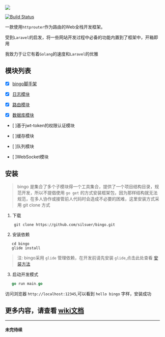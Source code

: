 ![](http://qiniu-cdn.zhiguanapp.com/629bfc026fdad3244dea2161ebb7e62f)

[![Build Status](https://travis-ci.org/silsuer/bingo.svg?branch=master)](https://travis-ci.org/silsuer/bingo)

一款使用`httprouter`作为路由的Web全栈开发框架。

受到`Laravel`的启发，将一些网站开发过程中必备的功能内置到了框架中，开箱即用

我致力于让它有着`Golang`的速度和`Laravel`的优雅



## 模块列表

 - [x] [bingo脚手架](https://github.com/silsuer/bingo)

 - [x] [日志模块](https://github.com/silsuer/bingo-log)

 - [x] [路由模块](https://github.com/silsuer/bingo-router)

 - [x] [数据库模块](https://github.com/silsuer/bingo-orm)

 - [ ]基于jwt-token的权限认证模块

 - [ ]缓存模块

 - [ ]队列模块

 - [ ]WebSocket模块



## 安装

> bingo 是集合了多个子模块得一个工具集合，提供了一个项目结构目录，规范开发，所以不提倡使用 `go get` 的方式安装框架包，因为那样结构就无法规范，在多人协作或接管前人代码时会造成不必要的困难，这里安装方式采用 git clone 方式

1. 下载

  ```shell
      git clone https://github.com/silsuer/bingo.git 
  ```
 
2. 安装依赖
  
  ```shell
     cd bingo
     glide install
  ```
  
  > 注: bingo采用 `glide` 管理依赖，在开发前请先安装 `glide`,点击此处查看 [安装方法](https://github.com/Masterminds/glide)

3. 启动开发模式

  ```go
     go run main.go
  ```
  
  访问浏览器 `http://localhost:12345`,可以看到 `hello bingo` 字样，安装成功

## 更多内容，请查看 [wiki文档](https://github.com/silsuer/bingo/wiki)

----------------

####  未完待续